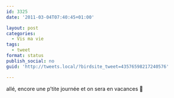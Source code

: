 ```yaml
---
id: 3325
date: '2011-03-04T07:40:45+01:00'

layout: post
categories:
  - Vis ma vie
tags:
  - tweet
format: status
publish_social: no
guid: 'http://tweets.local/?birdsite_tweet=43576598217240576'

---
```


allé, encore une p’tite journée et on sera en vacances 🙂